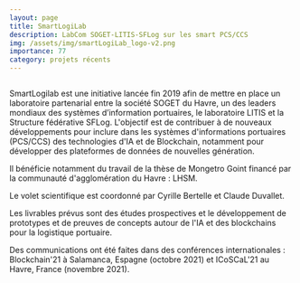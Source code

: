 ```yaml
---
layout: page
title: SmartLogiLab
description: LabCom SOGET-LITIS-SFLog sur les smart PCS/CCS
img: /assets/img/smartLogiLab_logo-v2.png
importance: 77
category: projets récents
---
```


<div class="row">
    <div class="col-sm mt-3 mt-md-0">
        <img class="img-fluid rounded z-depth-1" src="{{ '/assets/img/smartLogiLab_logo-v2.png' | relative_url }}" alt="" title="XTerM logo"/>
    </div>
</div>
<!--
<div class="caption">
    SmartLogiLab logo
</div>
-->

SmartLogilab est une initiative lancée fin 2019 afin de mettre en place un laboratoire partenarial entre la société SOGET du Havre, un des leaders mondiaux des systèmes d’information portuaires, le laboratoire LITIS et la Structure fédérative SFLog. L'objectif est de contribuer à de nouveaux développements pour inclure dans les systèmes d'informations portuaires (PCS/CCS) des technologies d'IA et de Blockchain, notamment pour développer des plateformes de données de nouvelles génération.

Il bénéficie notamment du travail de la thèse de Mongetro Goint financé par la communauté d'agglomération du Havre : LHSM.

Le volet scientifique est coordonné par Cyrille Bertelle et Claude Duvallet.

Les livrables prévus sont des études prospectives et le développement de prototypes et de preuves de concepts autour de l'IA et des blockchains pour la logistique portuaire.

Des communications ont été faites dans des conférences internationales : Blockchain'21 à Salamanca, Espagne (octobre 2021) et ICoSCaL'21 au Havre, France (novembre 2021). 
